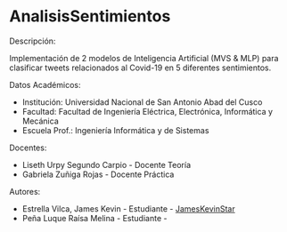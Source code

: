 # AnalisisSentimientos
Descripción:

Implementación de 2 modelos de Inteligencia Artificial (MVS &amp; MLP) para clasificar tweets relacionados al Covid-19 en 5 diferentes sentimientos.

Datos Académicos:
  - Institución: Universidad Nacional de San Antonio Abad del Cusco
  - Facultad: Facultad de Ingeniería Eléctrica, Electrónica, Informática y Mecánica
  - Escuela Prof.: Ingeniería Informática y de Sistemas
  
Docentes:
  - Liseth Urpy Segundo Carpio - Docente Teoría
  - Gabriela Zuñiga Rojas - Docente Práctica
  
Autores:
  - Estrella Vilca, James Kevin - Estudiante - [JamesKevinStar](https://github.com/JamesKevinStar)
  - Peña Luque Raísa Melina - Estudiante - 
